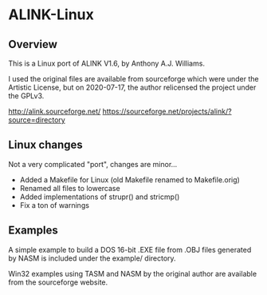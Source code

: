 # ALINK-Linux

## Overview

This is a Linux port of ALINK V1.6, by Anthony A.J. Williams.

I used the original files are available from sourceforge which were
under the Artistic License, but on 2020-07-17, the author relicensed
the project under the GPLv3.

http://alink.sourceforge.net/
https://sourceforge.net/projects/alink/?source=directory

## Linux changes

Not a very complicated "port", changes are minor...

  * Added a Makefile for Linux (old Makefile renamed to Makefile.orig)
  * Renamed all files to lowercase
  * Added implementations of strupr() and stricmp()
  * Fix a ton of warnings

## Examples

A simple example to build a DOS 16-bit .EXE file from .OBJ
files generated by NASM is included under the example/ directory.

Win32 examples using TASM and NASM by the original author are
available from the sourceforge website.

